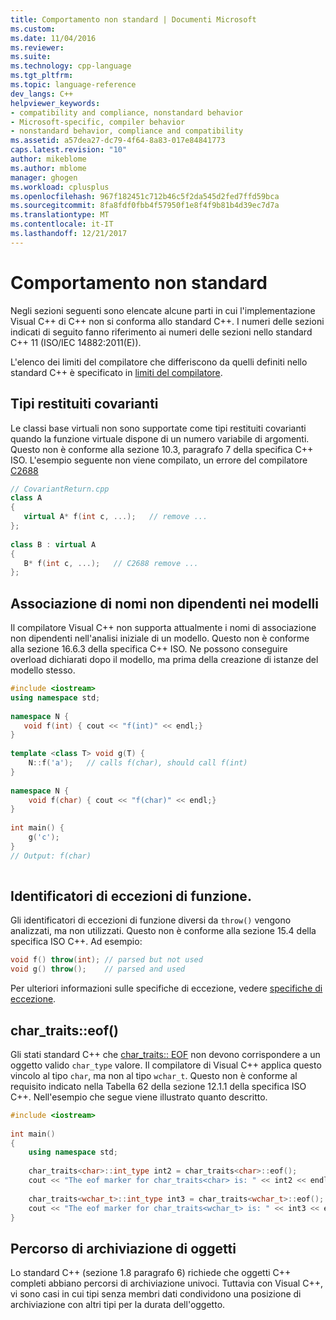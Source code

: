```yaml
---
title: Comportamento non standard | Documenti Microsoft
ms.custom: 
ms.date: 11/04/2016
ms.reviewer: 
ms.suite: 
ms.technology: cpp-language
ms.tgt_pltfrm: 
ms.topic: language-reference
dev_langs: C++
helpviewer_keywords:
- compatibility and compliance, nonstandard behavior
- Microsoft-specific, compiler behavior
- nonstandard behavior, compliance and compatibility
ms.assetid: a57dea27-dc79-4f64-8a83-017e84841773
caps.latest.revision: "10"
author: mikeblome
ms.author: mblome
manager: ghogen
ms.workload: cplusplus
ms.openlocfilehash: 967f182451c712b46c5f2da545d2fed7ffd59bca
ms.sourcegitcommit: 8fa8fdf0fbb4f57950f1e8f4f9b81b4d39ec7d7a
ms.translationtype: MT
ms.contentlocale: it-IT
ms.lasthandoff: 12/21/2017
---
```

# <a name="nonstandard-behavior"></a>Comportamento non standard
Negli sezioni seguenti sono elencate alcune parti in cui l'implementazione Visual C++ di C++ non si conforma allo standard C++. I numeri delle sezioni indicati di seguito fanno riferimento ai numeri delle sezioni nello standard C++ 11 (ISO/IEC 14882:2011(E)).  
  
 L'elenco dei limiti del compilatore che differiscono da quelli definiti nello standard C++ è specificato in [limiti del compilatore](../cpp/compiler-limits.md).  
  
## <a name="covariant-return-types"></a>Tipi restituiti covarianti  
 Le classi base virtuali non sono supportate come tipi restituiti covarianti quando la funzione virtuale dispone di un numero variabile di argomenti. Questo non è conforme alla sezione 10.3, paragrafo 7 della specifica C++ ISO. L'esempio seguente non viene compilato, un errore del compilatore [C2688](../error-messages/compiler-errors-2/compiler-error-c2688.md)  
  
```cpp  
// CovariantReturn.cpp  
class A   
{  
   virtual A* f(int c, ...);   // remove ...  
};  
  
class B : virtual A  
{  
   B* f(int c, ...);   // C2688 remove ...  
};  
```  
  
## <a name="binding-nondependent-names-in-templates"></a>Associazione di nomi non dipendenti nei modelli  
 Il compilatore Visual C++ non supporta attualmente i nomi di associazione non dipendenti nell'analisi iniziale di un modello. Questo non è conforme alla sezione 16.6.3 della specifica C++ ISO. Ne possono conseguire overload dichiarati dopo il modello, ma prima della creazione di istanze del modello stesso.  
  
```cpp  
#include <iostream>  
using namespace std;  
  
namespace N {  
   void f(int) { cout << "f(int)" << endl;}  
}  
  
template <class T> void g(T) {  
    N::f('a');   // calls f(char), should call f(int)  
}  
  
namespace N {  
    void f(char) { cout << "f(char)" << endl;}  
}  
  
int main() {  
    g('c');  
}  
// Output: f(char)  
  
```  
  
## <a name="function-exception-specifiers"></a>Identificatori di eccezioni di funzione.  
 Gli identificatori di eccezioni di funzione diversi da `throw()` vengono analizzati, ma non utilizzati. Questo non è conforme alla sezione 15.4 della specifica ISO C++. Ad esempio:  
  
```cpp  
void f() throw(int); // parsed but not used  
void g() throw();    // parsed and used  
```  
  
 Per ulteriori informazioni sulle specifiche di eccezione, vedere [specifiche di eccezione](../cpp/exception-specifications-throw-cpp.md).  
  
## <a name="chartraitseof"></a>char_traits::eof()  
 Gli stati standard C++ che [char_traits:: EOF](../standard-library/char-traits-struct.md#eof) non devono corrispondere a un oggetto valido `char_type` valore. Il compilatore di Visual C++ applica questo vincolo al tipo `char`, ma non al tipo `wchar_t`. Questo non è conforme al requisito indicato nella Tabella 62 della sezione 12.1.1 della specifica ISO C++. Nell'esempio che segue viene illustrato quanto descritto.  
  
```cpp  
#include <iostream>  
  
int main()  
{  
    using namespace std;  
  
    char_traits<char>::int_type int2 = char_traits<char>::eof();  
    cout << "The eof marker for char_traits<char> is: " << int2 << endl;  
  
    char_traits<wchar_t>::int_type int3 = char_traits<wchar_t>::eof();  
    cout << "The eof marker for char_traits<wchar_t> is: " << int3 << endl;  
}  
```  
  
## <a name="storage-location-of-objects"></a>Percorso di archiviazione di oggetti  
 Lo standard C++ (sezione 1.8 paragrafo 6) richiede che oggetti C++ completi abbiano percorsi di archiviazione univoci. Tuttavia con Visual C++, vi sono casi in cui tipi senza membri dati condividono una posizione di archiviazione con altri tipi per la durata dell'oggetto.